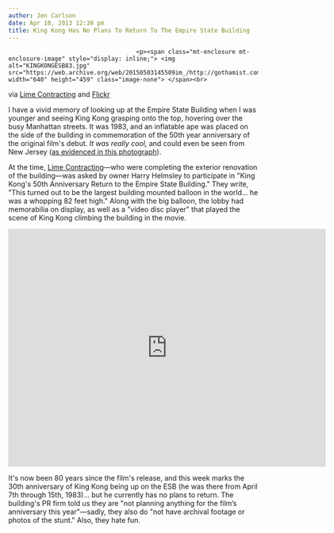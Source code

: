 ```yaml
---
author: Jen Carlson
date: Apr 10, 2013 12:38 pm
title: King Kong Has No Plans To Return To The Empire State Building
---
```


	
										<p><span class="mt-enclosure mt-enclosure-image" style="display: inline;"> <img alt="KINGKONGESB83.jpg" src="https://web.archive.org/web/20150503145509im_/http://gothamist.com/attachments/arts_jen/KINGKONGESB83.jpg" width="640" height="459" class="image-none"> </span><br>
<span class="photo_caption">via <a href="https://web.archive.org/web/20150503145509/http://www.limecontracting.com/EmpireStateBuilding.html">Lime Contracting</a> and <a href="https://web.archive.org/web/20150503145509/http://www.flickr.com/photos/themechanism/5023014513/">Flickr</a></span></p>

<p>I have a vivid memory of looking up at the Empire State Building when I was younger and seeing King Kong grasping onto the top, hovering over the busy Manhattan streets. It was 1983, and an inflatable ape was placed on the side of the building in commemoration of the 50th year anniversary of the original film&apos;s debut. <em>It was really cool,</em> and could even be seen from New Jersey (<a href="https://web.archive.org/web/20150503145509/http://www.flickr.com/photos/jeffs4653/4106648933/">as evidenced in this photograph</a>). </p>

<p>At the time, <a href="https://web.archive.org/web/20150503145509/http://www.limecontracting.com/EmpireStateBuilding.html">Lime Contracting</a>&#x2014;who were completing the exterior renovation of the building&#x2014;was asked by owner Harry Helmsley to participate in &quot;King Kong&apos;s 50th Anniversary Return to the Empire State Building.&quot; They write, &quot;This turned out to be the largest building mounted balloon in the world... he was a whopping 82 feet high.&quot; Along with the big balloon, the lobby had memorabilia on display, as well as a &quot;video disc player&quot; that played the scene of King Kong climbing the building in the movie.</p>

<p><iframe width="640" height="480" src="https://web.archive.org/web/20150503145509if_/http://www.youtube.com/embed/CuRQH_hLcTw" frameborder="0" allowfullscreen></iframe></p>

<p>It&apos;s now been 80 years since the film&apos;s release, and this week marks the 30th anniversary of King Kong being up on the ESB (he was there from April 7th through 15th, 1983)... but he currently has no plans to return. The building&apos;s PR firm told us they are &quot;not planning anything for the film&#x2019;s anniversary this year&quot;&#x2014;sadly, they also do &quot;not have archival footage or photos of the stunt.&quot; Also, they hate fun.</p>					
										
									
				